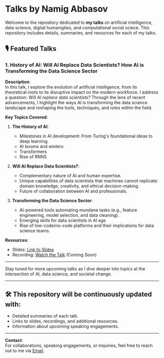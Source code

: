 # Talks by Namig Abbasov

Welcome to the repository dedicated to **my talks** on artificial intelligence, data science, digital humanigties, and computational social sciece. This repository includes details, summaries, and resources for each of my talks. 

## 🎙️ Featured Talks

### **1. History of AI: Will AI Replace Data Scientists? How AI is Transforming the Data Science Sector**

**Description**:  
In this talk, I explore the evolution of artificial intelligence, from its theoretical roots to its disruptive impact on the modern workforce. I address a question: *Will AI replace data scientists?* Through the lens of recent advancements, I highlight the ways AI is transforming the data science landscape and reshaping the tools, techniques, and roles within the field.

**Key Topics Covered**:
1. **The History of AI**:
   - Milestones in AI development: From Turing's foundational ideas to deep learning.
   - AI booms and winters 
   - Transformers
   - Rise of RNNS 

2. **Will AI Replace Data Scientists?**:
   - Complementary nature of AI and human expertise.
   - Unique capabilities of data scientists that machines cannot replicate: domain knowledge, creativity, and ethical decision-making.
   - Future of collaboration between AI and professionals.

3. **Transforming the Data Science Sector**:
   - AI-powered tools automating mundane tasks (e.g., feature engineering, model selection, and data cleaning).
   - Emerging skills for data scientists in AI age
   - Rise of low-code/no-code platforms and their implications for data science teams.

**Resources**:
- Slides: [Link to Slides]()
- Recording: [Watch the Talk](#) (Coming Soon)

---

Stay tuned for more upcoming talks as I dive deeper into topics at the intersection of AI, data science, and societal change.

---

## 🛠️ This repository will be continuously updated with:
- Detailed summaries of each talk.
- Links to slides, recordings, and additional resources.
- Information about upcoming speaking engagements.

---



**Contact**:  
For collaborations, speaking engagements, or inquiries, feel free to reach out to me via [Email](namigaabbasov@gmail.com).
